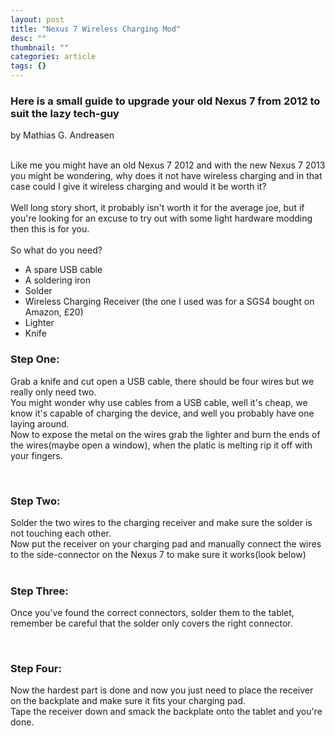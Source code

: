 ```yaml
---
layout: post
title: "Nexus 7 Wireless Charging Mod"
desc: ""
thumbnail: ""
categories: article
tags: {}
---
```

<h3>Here is a small guide to upgrade your old Nexus 7 from 2012 to suit the lazy tech-guy</h3>

<p>by Mathias G. Andreasen</p>

<p><br />
Like me you might have an old Nexus 7 2012 and with the new Nexus 7 2013 you might be wondering, why does it not have wireless charging and in that case could I give it wireless charging and would it be worth it?<br />
<br />
Well long story short, it probably isn't worth it for the average joe, but if you're looking for an excuse to try out with some light hardware modding then this is for you.<br />
<br />
So what do you need?</p>

<ul>
	<li>A spare USB cable</li>
	<li>A soldering iron</li>
	<li>Solder</li>
	<li>Wireless Charging Receiver&nbsp;(the one I used was for a SGS4 bought on Amazon, £20)</li>
	<li>Lighter</li>
	<li>Knife</li>
</ul>

<h3>Step One:</h3>

<p>Grab a knife and cut open a USB cable, there should be four wires but we really only need two.<br />
You might wonder why use cables from a USB cable, well it's cheap, we know it's capable of charging the device, and well you probably have one laying around.<br />
Now to expose the metal on the wires grab the lighter and burn the ends of the wires(maybe open a window), when the platic is melting rip it off with your fingers.<br />
&nbsp;</p>
<img alt=""Image"" data-caption=""The soldered charging coil"" data-entity-type=""file"" data-entity-uuid=""bc2f6751-c0cf-43dd-9908-8f5828d84f2d"" src=""/sites/default/files/inline-images/Optimized-charging-pad.jpg"" />
<h3>Step Two:</h3>

<p>Solder the two wires to the charging receiver and make sure the solder is not touching each other.<br />
Now put the receiver on your charging pad and manually connect the wires to the side-connector on the Nexus 7 to make sure it works(look below)<br />
&nbsp;</p>

<h3>Step Three:</h3>

<p>Once you've found the correct connectors, solder them to the tablet, remember be careful that the solder only covers the right connector.<br />
&nbsp;</p>
<img alt=""Image"" data-caption=""Soldering the coil to the tablet"" data-entity-type=""file"" data-entity-uuid=""a0914e45-fc69-46a2-9326-38e8039d512e"" src=""/sites/default/files/inline-images/Optimized-charging.jpg"" />
<h3>Step Four:</h3>

<p>Now the hardest part is done and now you just need to place the receiver on the backplate and make sure it fits your charging pad.<br />
Tape the receiver down and smack the backplate onto the tablet and you're done.<br />
&nbsp;</p>
<img alt=""Image"" data-caption=""Finished soldering solution"" data-entity-type=""file"" data-entity-uuid=""24bbbda7-d677-4509-8f00-af072afea667"" src=""/sites/default/files/inline-images/Optimized-tablet.jpg"" />
